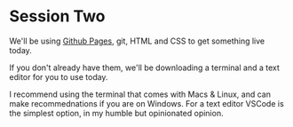 # Session Two

We'll be using [Github Pages](https://pages.github.com/), git, HTML and CSS to get something live today.

If you don't already have them, we'll be downloading a terminal and a text editor for you to use today.

I recommend using the terminal that comes with Macs & Linux, and can make recommednations if you are on Windows. For a text editor VSCode is the simplest option, in my humble but opinionated opinion.
